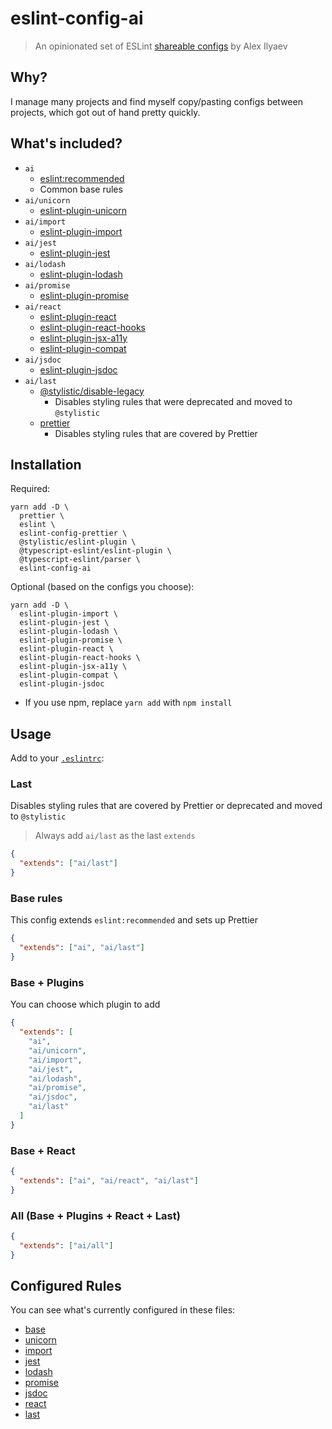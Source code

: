 # eslint-config-ai

> An opinionated set of ESLint [shareable configs](http://eslint.org/docs/developer-guide/shareable-configs.html)
> by Alex Ilyaev

## Why?

I manage many projects and find myself copy/pasting configs between projects,
which got out of hand pretty quickly.

## What's included?

- `ai`
  - [eslint:recommended](https://github.com/eslint/eslint/blob/main/packages/js/src/configs/eslint-recommended.js)
  - Common base rules
- `ai/unicorn`
  - [eslint-plugin-unicorn](https://github.com/sindresorhus/eslint-plugin-unicorn)
- `ai/import`
  - [eslint-plugin-import](https://github.com/benmosher/eslint-plugin-import)
- `ai/jest`
  - [eslint-plugin-jest](https://github.com/jest-community/eslint-plugin-jest)
- `ai/lodash`
  - [eslint-plugin-lodash](https://github.com/wix/eslint-plugin-lodash)
- `ai/promise`
  - [eslint-plugin-promise](https://github.com/xjamundx/eslint-plugin-promise)
- `ai/react`
  - [eslint-plugin-react](https://github.com/yannickcr/eslint-plugin-react)
  - [eslint-plugin-react-hooks](https://github.com/facebook/react/tree/master/packages/eslint-plugin-react-hooks)
  - [eslint-plugin-jsx-a11y](https://github.com/jsx-eslint/eslint-plugin-jsx-a11y)
  - [eslint-plugin-compat](https://github.com/amilajack/eslint-plugin-compat)
- `ai/jsdoc`
  - [eslint-plugin-jsdoc](https://github.com/gajus/eslint-plugin-jsdoc)
- `ai/last`
  - [@stylistic/disable-legacy](https://eslint.style/guide/migration#disable-legacy-rules)
    - Disables styling rules that were deprecated and moved to `@stylistic`
  - [prettier](https://github.com/prettier/eslint-config-prettier/tree/main)
    - Disables styling rules that are covered by Prettier

## Installation

Required:

```shell
yarn add -D \
  prettier \
  eslint \
  eslint-config-prettier \
  @stylistic/eslint-plugin \
  @typescript-eslint/eslint-plugin \
  @typescript-eslint/parser \
  eslint-config-ai
```

Optional (based on the configs you choose):

```shell
yarn add -D \
  eslint-plugin-import \
  eslint-plugin-jest \
  eslint-plugin-lodash \
  eslint-plugin-promise \
  eslint-plugin-react \
  eslint-plugin-react-hooks \
  eslint-plugin-jsx-a11y \
  eslint-plugin-compat \
  eslint-plugin-jsdoc
```

- If you use npm, replace `yarn add` with `npm install`

## Usage

Add to your [`.eslintrc`](http://eslint.org/docs/user-guide/configuring):

### Last

Disables styling rules that are covered by Prettier or deprecated and moved to
`@stylistic`

> Always add `ai/last` as the last `extends`

```json
{
  "extends": ["ai/last"]
}
```

### Base rules

This config extends `eslint:recommended` and sets up Prettier

```json
{
  "extends": ["ai", "ai/last"]
}
```

### Base + Plugins

You can choose which plugin to add

```json
{
  "extends": [
    "ai",
    "ai/unicorn",
    "ai/import",
    "ai/jest",
    "ai/lodash",
    "ai/promise",
    "ai/jsdoc",
    "ai/last"
  ]
}
```

### Base + React

```json
{
  "extends": ["ai", "ai/react", "ai/last"]
}
```

### All (Base + Plugins + React + Last)

```json
{
  "extends": ["ai/all"]
}
```

## Configured Rules

You can see what's currently configured in these files:

- [base](./base.js)
- [unicorn](./unicorn.js)
- [import](./import.js)
- [jest](./jest.js)
- [lodash](./lodash.js)
- [promise](./promise.js)
- [jsdoc](./jsdoc.js)
- [react](./react.js)
- [last](./last.js)
